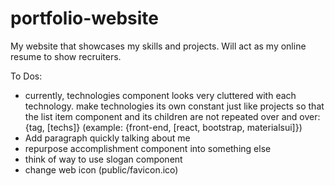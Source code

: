 # portfolio-website
My website that showcases my skills and projects. Will act as my online resume to show recruiters.

To Dos:
- currently, technologies component looks very cluttered with each technology. make technologies its own constant just like projects so that the list item component and its children are not repeated over and over: {tag, [techs]} (example: {front-end, [react, bootstrap, materialsui]})
- Add paragraph quickly talking about me
- repurpose accomplishment component into something else
- think of way to use slogan component
- change web icon (public/favicon.ico)
